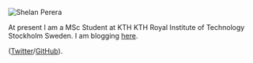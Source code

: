 
![Shelan Perera](https://scontent-a-mad.xx.fbcdn.net/hphotos-xaf1/t31.0-8/10557554_10152379643494537_3227882405899181779_o.jpg)

At present I am a MSc Student at KTH KTH Royal Institute of Technology Stockholm Sweden.
I am blogging [here](http://blog.shelan.org).

([Twitter](http://twitter.com/shelan)/[GitHub](http://github.com/shelan)).



